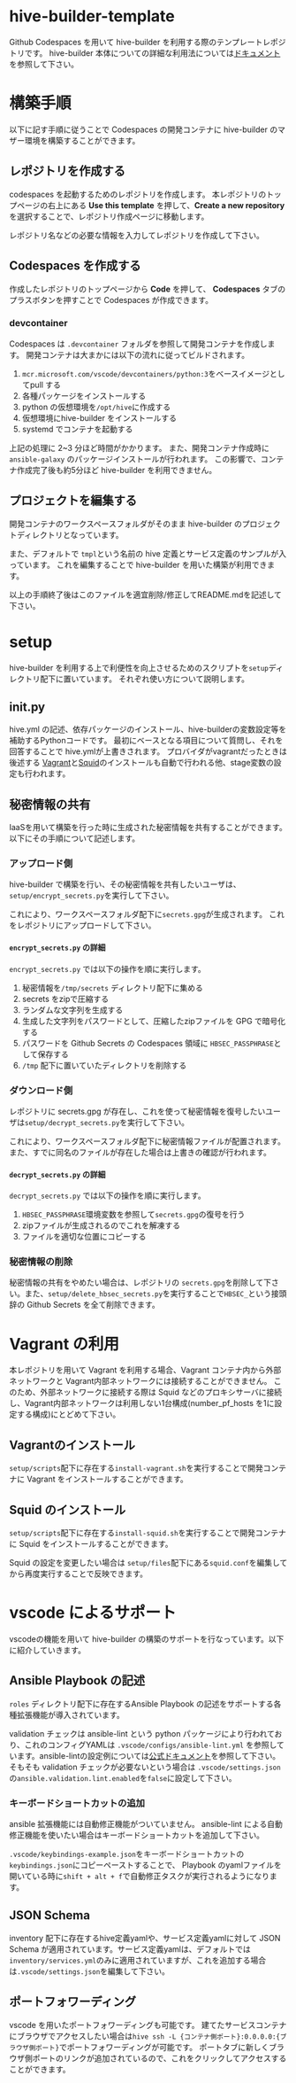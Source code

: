 # hive-builder-template

Github Codespaces を用いて hive-builder を利用する際のテンプレートレポジトリです。
hive-builder 本体についての詳細な利用法については[ドキュメント](https://hive-builder.readthedocs.io/ja/latest/)を参照して下さい。

# 構築手順
以下に記す手順に従うことで Codespaces の開発コンテナに hive-builder のマザー環境を構築することができます。

## レポジトリを作成する

codespaces を起動するためのレポジトリを作成します。
本レポジトリのトップページの右上にある **Use this template** を押して、**Create a new repository**を選択することで、レポジトリ作成ページに移動します。

レポジトリ名などの必要な情報を入力してレポジトリを作成して下さい。

## Codespaces を作成する
作成したレポジトリのトップページから **Code** を押して、 **Codespaces** タブのプラスボタンを押すことで Codespaces が作成できます。

### devcontainer

Codespaces は `.devcontainer` フォルダを参照して開発コンテナを作成します。
開発コンテナは大まかには以下の流れに従ってビルドされます。

1. `mcr.microsoft.com/vscode/devcontainers/python:3`をベースイメージとしてpull する
1. 各種パッケージをインストールする
1. python の仮想環境を`/opt/hive`に作成する
1. 仮想環境にhive-builder をインストールする
1. systemd でコンテナを起動する

上記の処理に 2~3 分ほど時間がかかります。 
また、開発コンテナ作成時に `ansible-galaxy` のパッケージインストールが行われます。
この影響で、コンテナ作成完了後も約5分ほど hive-builder を利用できません。

## プロジェクトを編集する
開発コンテナのワークスペースフォルダがそのまま hive-builder のプロジェクトディレクトリとなっています。

また、デフォルトで `tmpl`という名前の hive 定義とサービス定義のサンプルが入っています。
これを編集することで hive-builder を用いた構築が利用できます。

以上の手順終了後はこのファイルを適宜削除/修正してREADME.mdを記述して下さい。

# setup
hive-builder を利用する上で利便性を向上させるためのスクリプトを`setup`ディレクトリ配下に置いています。
それぞれ使い方について説明します。

## init.py

hive.yml の記述、依存パッケージのインストール、hive-builderの変数設定等を補助するPythonコードです。
最初にベースとなる項目について質問し、それを回答することで hive.ymlが上書きされます。
プロバイダがvagrantだったときは後述する [Vagrant](#vagrantのインストール)と[Squid](#squid-のインストール)のインストールも自動で行われる他、stage変数の設定も行われます。


## 秘密情報の共有

IaaSを用いて構築を行った時に生成された秘密情報を共有することができます。
以下にその手順について記述します。

### アップロード側

hive-builder で構築を行い、その秘密情報を共有したいユーザは、`setup/encrypt_secrets.py`を実行して下さい。

これにより、ワークスペースフォルダ配下に`secrets.gpg`が生成されます。
これをレポジトリにアップロードして下さい。

#### `encrypt_secrets.py` の詳細

`encrypt_secrets.py` では以下の操作を順に実行します。

1. 秘密情報を`/tmp/secrets` ディレクトリ配下に集める
1. secrets をzipで圧縮する
1. ランダムな文字列を生成する
1. 生成した文字列をパスワードとして、圧縮したzipファイルを GPG で暗号化する
1. パスワードを Github Secrets の Codespaces 領域に `HBSEC_PASSPHRASE`として保存する
1. `/tmp` 配下に置いていたディレクトリを削除する

### ダウンロード側

レポジトリに secrets.gpg が存在し、これを使って秘密情報を復号したいユーザは`setup/decrypt_secrets.py`を実行して下さい。

これにより、ワークスペースフォルダ配下に秘密情報ファイルが配置されます。
また、すでに同名のファイルが存在した場合は上書きの確認が行われます。

#### `decrypt_secrets.py` の詳細

`decrypt_secrets.py` では以下の操作を順に実行します。

1. `HBSEC_PASSPHRASE`環境変数を参照して`secrets.gpg`の復号を行う
1. zipファイルが生成されるのでこれを解凍する
1. ファイルを適切な位置にコピーする

### 秘密情報の削除

秘密情報の共有をやめたい場合は、レポジトリの `secrets.gpg`を削除して下さい。また、`setup/delete_hbsec_secrets.py`を実行することで`HBSEC_`という接頭辞の Github Secrets を全て削除できます。

# Vagrant の利用

本レポジトリを用いて Vagrant を利用する場合、Vagrant コンテナ内から外部ネットワークと Vagrant内部ネットワークには接続することができません。
このため、外部ネットワークに接続する際は Squid などのプロキシサーバに接続し、Vagrant内部ネットワークは利用しない1台構成(number_pf_hosts を1に設定する構成)にとどめて下さい。

## Vagrantのインストール

`setup/scripts`配下に存在する`install-vagrant.sh`を実行することで開発コンテナに Vagrant をインストールすることができます。

## Squid のインストール

`setup/scripts`配下に存在する`install-squid.sh`を実行することで開発コンテナに Squid をインストールすることができます。

Squid の設定を変更したい場合は `setup/files`配下にある`squid.conf`を編集してから再度実行することで反映できます。

# vscode によるサポート

vscodeの機能を用いて hive-builder の構築のサポートを行なっています。以下に紹介していきます。

## Ansible Playbook の記述

`roles` ディレクトリ配下に存在するAnsible Playbook の記述をサポートする各種拡張機能が導入されています。

validation チェックは ansible-lint という python パッケージにより行われており、これのコンフィグYAMLは `.vscode/configs/ansible-lint.yml` を参照しています。ansible-lintの設定例については[公式ドキュメント](https://ansible.readthedocs.io/projects/lint/configuring/#specifying-configuration-files)を参照して下さい。
そもそも validation チェックが必要ないという場合は `.vscode/settings.json`の`ansible.validation.lint.enabled`を`false`に設定して下さい。

### キーボードショートカットの追加

ansible 拡張機能には自動修正機能がついていません。
ansible-lint による自動修正機能を使いたい場合はキーボードショートカットを追加して下さい。

`.vscode/keybindings-example.json`をキーボードショートカットの`keybindings.json`にコピーペーストすることで、 Playbook のyamlファイルを開いている時に`shift + alt + f`で自動修正タスクが実行されるようになります。

## JSON Schema
inventory 配下に存在するhive定義yamlや、サービス定義yamlに対して JSON Schema が適用されています。サービス定義yamlは、デフォルトでは `inventory/services.yml`のみに適用されていますが、これを追加する場合は`.vscode/settings.json`を編集して下さい。

## ポートフォワーディング

vscode を用いたポートフォワーディングも可能です。
建てたサービスコンテナにブラウザでアクセスしたい場合は`hive ssh -L {コンテナ側ポート}:0.0.0.0:{ブラウザ側ポート}`でポートフォワーディングが可能です。
ポートタブに新しくブラウザ側ポートのリンクが追加されているので、これをクリックしてアクセスすることができます。